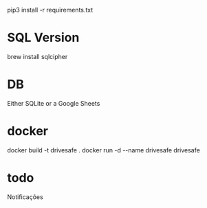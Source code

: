 
pip3 install -r requirements.txt
# SQL Version
brew install sqlcipher

# DB
Either SQLite or a Google Sheets


# docker
docker build -t drivesafe .
docker run -d --name drivesafe drivesafe  

# todo
Notificações